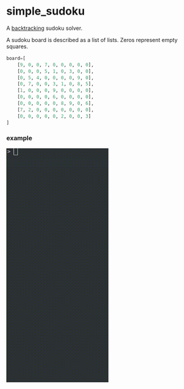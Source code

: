 # simple_sudoku

A [backtracking](https://en.wikipedia.org/wiki/Backtracking) sudoku solver.

A sudoku board is described as a list of lists. Zeros represent empty squares.

```python
board=[
    [9, 0, 0, 7, 0, 0, 0, 0, 0],
    [0, 0, 0, 5, 1, 0, 3, 0, 0],
    [0, 5, 4, 0, 0, 0, 0, 9, 0],
    [0, 7, 0, 0, 3, 1, 0, 8, 5],
    [1, 0, 0, 0, 9, 0, 0, 0, 0],
    [0, 0, 0, 0, 6, 0, 0, 0, 0],
    [0, 0, 0, 0, 0, 8, 9, 0, 6],
    [7, 2, 0, 0, 0, 0, 0, 0, 0],
    [0, 0, 0, 0, 0, 2, 0, 0, 3]
]
```

### example
![](example.gif)
